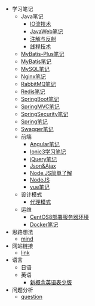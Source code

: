 - 学习笔记
  - Java笔记
    - [IO流技术](md/学习笔记/Java笔记/IO流技术.md)
    - [JavaWeb笔记](md/学习笔记/Java笔记/JavaWeb笔记.md)
    - [注解与反射](md/学习笔记/Java笔记/注解与反射.md)
    - [线程技术](md/学习笔记/Java笔记/线程技术.md)
  - [MyBatis-Plus笔记](md/学习笔记/MyBatis-Plus笔记.md)
  - [MyBatis笔记](md/学习笔记/MyBatis笔记.md)
  - [MySQL笔记](md/学习笔记/MySQL笔记.md)
  - [Nginx笔记](md/学习笔记/Nginx笔记.md)
  - [RabbitMQ笔记](md/学习笔记/RabbitMQ笔记.md)
  - [Redis笔记](md/学习笔记/Redis笔记.md)
  - [SpringBoot笔记](md/学习笔记/SpringBoot笔记.md)
  - [SpringMVC笔记](md/学习笔记/SpringMVC笔记.md)
  - [SpringSecurity笔记](md/学习笔记/SpringSecurity笔记.md)
  - [Spring笔记](md/学习笔记/Spring笔记.md)
  - [Swagger笔记](md/学习笔记/Swagger笔记.md)
  - 前端
    - [Angular笔记](md/学习笔记/前端/Angular笔记.md)
    - [Ionic3学习笔记](md/学习笔记/前端/Ionic3学习笔记.md)
    - [jQuery笔记](md/学习笔记/前端/jQuery笔记.md)
    - [Json&Ajax](md/学习笔记/前端/Json&Ajax.md)
    - [Node.JS简单了解](md/学习笔记/前端/Node.JS简单了解.md)
    - [NodeJS](md/学习笔记/前端/NodeJS.md)
    - [vue笔记](md/学习笔记/前端/vue笔记.md)
  - 设计模式
    - [代理模式](md/学习笔记/设计模式/代理模式.md)
  - 运维
    - [CentOS8部署服务器环境](md/学习笔记/运维/CentOS8部署服务器环境.md)
    - [Docker笔记](md/学习笔记/运维/Docker笔记.md)
- 思路想法
  - [mind](md/思路想法/mind.md)
- 网站链接
  - [link](md/网站链接/link.md)
- 语言
  - 日语
  - 英语
    - [新概念英语表少版](md/语言/英语/新概念英语表少版.md)
- 问题分析
  - [question](md/问题分析/question.md)
